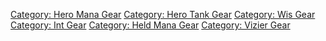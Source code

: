 [Category: Hero Mana Gear](Category:_Hero_Mana_Gear "wikilink")
[Category: Hero Tank Gear](Category:_Hero_Tank_Gear "wikilink")
[Category: Wis Gear](Category:_Wis_Gear "wikilink") [Category: Int
Gear](Category:_Int_Gear "wikilink") [Category: Held Mana
Gear](Category:_Held_Mana_Gear "wikilink") [Category: Vizier
Gear](Category:_Vizier_Gear "wikilink")
